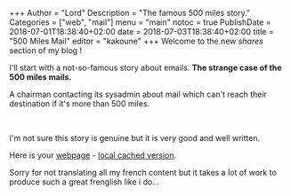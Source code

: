 +++
Author = "Lord"
Description = "The famous 500 miles story."
Categories = ["web", "mail"]
menu = "main"
notoc = true
PublishDate = 2018-07-01T18:38:40+02:00
date = 2018-07-03T18:38:40+02:00
title = "500 Miles Mail"
editor = "kakoune"
+++
Welcome to the new *shares* section of my blog !

I'll start with a not-so-famous story about emails.
**The strange case of the 500 miles mails.**

A chairman contacting its sysadmin about mail which can't reach their destination if it's more than 500 miles.


<br>

I'm not sure this story is genuine but it is very good and well written.

Here is your [webpage](http://www.ibiblio.org/harris/500milemail.html) - [local cached version](original).

Sorry for not translating all my french content but it takes a lot of work to produce such a great frenglish like i do…
